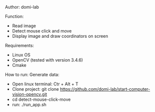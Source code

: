 
Author: domi-lab

Function:

- Read image
- Detect mouse click and move
- Display image and draw coordinators on screen

Requirements:
- Linux OS
- OpenCV (tested with version 3.4.6)
- Cmake

How to run:
Generate data:
- Open linux terminal: Ctr + Alt + T 
- Clone project: git clone https://github.com/domi-lab/start-computer-vision-opencv.git
- cd detect-mouse-click-move
- run: ./run_app.sh


